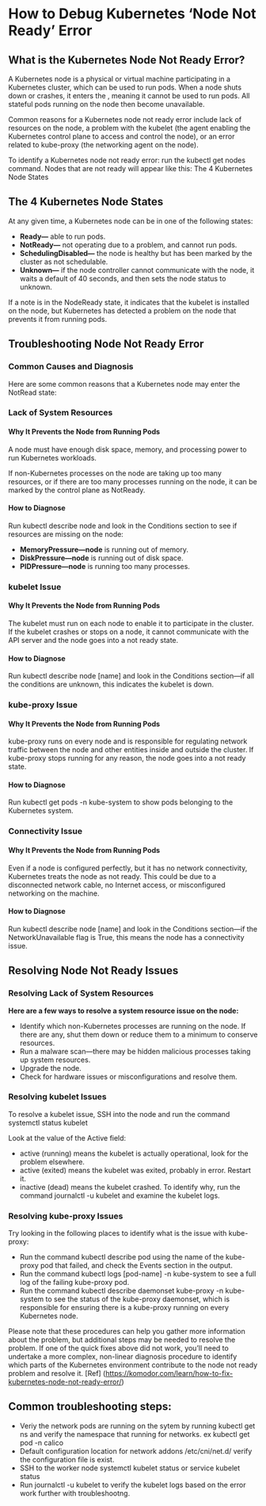 # How to Debug Kubernetes ‘Node Not Ready’ Error
## What is the Kubernetes Node Not Ready Error?
A Kubernetes node is a physical or virtual machine participating in a Kubernetes cluster, which can be used to run pods. When a node shuts down or crashes, it enters the <NotReady state>, meaning it cannot be used to run pods. All stateful pods running on the node then become unavailable.

Common reasons for a Kubernetes node not ready error include lack of resources on the node, a problem with the kubelet (the agent enabling the Kubernetes control plane to access and control the node), or an error related to kube-proxy (the networking agent on the node).
    
To identify a Kubernetes node not ready error: run the kubectl get nodes command. Nodes that are not ready will appear like this:
The 4 Kubernetes Node States

## The 4 Kubernetes Node States

At any given time, a Kubernetes node can be in one of the following states:

- **Ready—** able to run pods.
- **NotReady—** not operating due to a problem, and cannot run pods.
- **SchedulingDisabled—** the node is healthy but has been marked by the cluster as not schedulable.
- **Unknown—** if the node controller cannot communicate with the node, it waits a default of 40 seconds, and then sets the node status to unknown.

If a note is in the NodeReady state, it indicates that the kubelet is installed on the node, but Kubernetes has detected a problem on the node that prevents it from running pods.

## Troubleshooting Node Not Ready Error

### Common Causes and Diagnosis
Here are some common reasons that a Kubernetes node may enter the NotRead state:

### Lack of System Resources

#### Why It Prevents the Node from Running Pods
A node must have enough disk space, memory, and processing power to run Kubernetes workloads.

If non-Kubernetes processes on the node are taking up too many resources, or if there are too many processes running on the node, it can be marked by the control plane as NotReady.

#### How to Diagnose
Run kubectl describe node and look in the Conditions section to see if resources are missing on the node:

- **MemoryPressure—node** is running out of memory.
- **DiskPressure—node** is running out of disk space.
- **PIDPressure—node** is running too many processes.

### kubelet Issue

#### Why It Prevents the Node from Running Pods
The kubelet must run on each node to enable it to participate in the cluster. If the kubelet crashes or stops on a node, it cannot communicate with the API server and the node goes into a not ready state.

#### How to Diagnose
Run kubectl describe node [name] and look in the Conditions section—if all the conditions are unknown, this indicates the kubelet is down.

### kube-proxy Issue
#### Why It Prevents the Node from Running Pods
kube-proxy runs on every node and is responsible for regulating network traffic between the node and other entities inside and outside the cluster. If kube-proxy stops running for any reason, the node goes into a not ready state.

#### How to Diagnose
Run kubectl get pods -n kube-system to show pods belonging to the Kubernetes system.

### Connectivity Issue
#### Why It Prevents the Node from Running Pods
Even if a node is configured perfectly, but it has no network connectivity, Kubernetes treats the node as not ready. This could be due to a disconnected network cable, no Internet access, or misconfigured networking on the machine.

#### How to Diagnose
Run kubectl describe node [name] and look in the Conditions section—if the NetworkUnavailable flag is True, this means the node has a connectivity issue.

## Resolving Node Not Ready Issues
### Resolving Lack of System Resources
**Here are a few ways to resolve a system resource issue on the node:**

- Identify which non-Kubernetes processes are running on the node. If there are any, shut them down or reduce them to a minimum to conserve resources.
- Run a malware scan—there may be hidden malicious processes taking up system resources.
- Upgrade the node.
- Check for hardware issues or misconfigurations and resolve them.
  
### Resolving kubelet Issues
To resolve a kubelet issue, SSH into the node and run the command systemctl status kubelet

Look at the value of the Active field:

- active (running) means the kubelet is actually operational, look for the problem elsewhere.
- active (exited) means the kubelet was exited, probably in error. Restart it.
- inactive (dead) means the kubelet crashed. To identify why, run the command journalctl -u kubelet and examine the kubelet logs.
  
### Resolving kube-proxy Issues

Try looking in the following places to identify what is the issue with kube-proxy:

- Run the command kubectl describe pod using the name of the kube-proxy pod that failed, and check the Events section in the output.
- Run the command kubectl logs [pod-name] -n kube-system to see a full log of the failing kube-proxy pod.
- Run the command kubectl describe daemonset kube-proxy -n kube-system to see the status of the kube-proxy daemonset, which is responsible for ensuring there is a kube-proxy running on every Kubernetes node.
  
Please note that these procedures can help you gather more information about the problem, but additional steps may be needed to resolve the problem. If one of the quick fixes above did not work, you’ll need to undertake a more complex, non-linear diagnosis procedure to identify which parts of the Kubernetes environment contribute to the node not ready problem and resolve it.
[Ref] (https://komodor.com/learn/how-to-fix-kubernetes-node-not-ready-error/)

## Common troubleshooting steps:

- Veriy the network pods are running on the sytem by running kubectl get ns and verify the namespace that running for networks. ex kubectl get pod -n calico
- Default configuration location for network addons /etc/cni/net.d/ verify the configuration file is exist.
- SSH to the worker node systemctl kubelet status or service kubelet status
- Run journalctl -u kubelet to verify the kubelet logs based on the error work further with troubleshootng.

